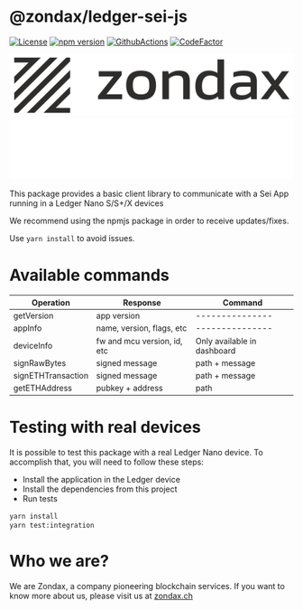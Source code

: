 # @zondax/ledger-sei-js

[![License](https://img.shields.io/badge/License-Apache%202.0-blue.svg)](https://opensource.org/licenses/Apache-2.0)
[![npm version](https://badge.fury.io/js/%40zondax%2Fledger-sei.svg)](https://badge.fury.io/js/%40zondax%2Fledger-sei)
[![GithubActions](https://github.com/zondax/ledger-sei-js/actions/workflows/main.yml/badge.svg)](https://github.com/Zondax/ledger-sei-js/blob/main/.github/workflows/main.yaml)
[![CodeFactor](https://www.codefactor.io/repository/github/zondax/ledger-sei-js/badge)](https://www.codefactor.io/repository/github/zondax/ledger-sei-js)

![zondax_light](docs/zondax_light.png#gh-light-mode-only)
![zondax_dark](docs/zondax_dark.png#gh-dark-mode-only)

This package provides a basic client library to communicate with a Sei App running in a Ledger Nano S/S+/X devices

We recommend using the npmjs package in order to receive updates/fixes.

Use `yarn install` to avoid issues.

# Available commands

| Operation          | Response                    | Command                     |
| ------------------ | --------------------------- | --------------------------- |
| getVersion         | app version                 | ---------------             |
| appInfo            | name, version, flags, etc   | ---------------             |
| deviceInfo         | fw and mcu version, id, etc | Only available in dashboard |
| signRawBytes       | signed message              | path + message              |
| signETHTransaction | signed message              | path + message              |
| getETHAddress      | pubkey + address            | path                        |

# Testing with real devices

It is possible to test this package with a real Ledger Nano device. To accomplish that, you will need to follow these steps:

- Install the application in the Ledger device
- Install the dependencies from this project
- Run tests

```shell script
yarn install
yarn test:integration
```

# Who we are?

We are Zondax, a company pioneering blockchain services. If you want to know more about us, please visit us at [zondax.ch](https://zondax.ch)
